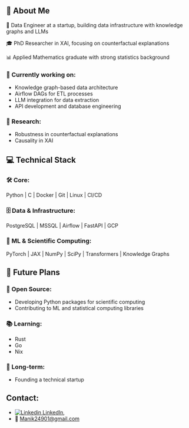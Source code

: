 ## 👋 About Me

🔧 Data Engineer at a startup, building data infrastructure with knowledge graphs and LLMs

🎓 PhD Researcher in XAI, focusing on counterfactual explanations

📊 Applied Mathematics graduate with strong statistics background

### 🚀 Currently working on:
- Knowledge graph-based data architecture
- Airflow DAGs for ETL processes
- LLM integration for data extraction
- API development and database engineering

### 🔬 Research:
- Robustness in counterfactual explanations
- Causality in XAI

## 💻 Technical Stack

### 🛠 Core:
Python | C | Docker | Git | Linux | CI/CD

### 🗄 Data & Infrastructure:
PostgreSQL | MSSQL | Airflow | FastAPI | GCP

### 🧮 ML & Scientific Computing:
PyTorch | JAX | NumPy | SciPy | Transformers | Knowledge Graphs

## 🔮 Future Plans

### 🌟 Open Source:
- Developing Python packages for scientific computing
- Contributing to ML and statistical computing libraries

### 📚 Learning:
- Rust
- Go
- Nix

### 🎯 Long-term:
- Founding a technical startup

## Contact:
- [![Linkedin](https://i.sstatic.net/gVE0j.png) LinkedIn](https://www.linkedin.com/in/marcin-kostrzewa/),
- 📧 [Manik24901@gmail.com](mailto:Manik24901@gmail.com) 
